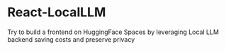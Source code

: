 # React-LocalLLM
Try to build a frontend on HuggingFace Spaces by leveraging Local LLM backend saving costs and preserve privacy
